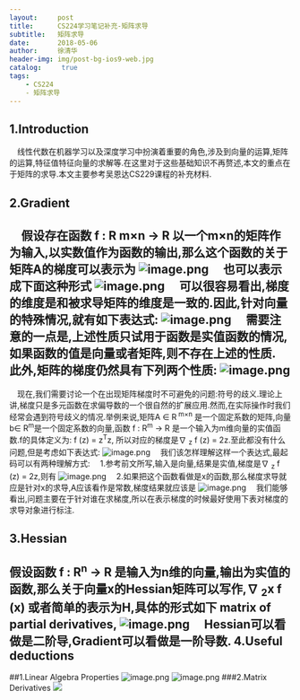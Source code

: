 ```yaml
---
layout:     post
title:      CS224学习笔记补充-矩阵求导
subtitle:   矩阵求导
date:       2018-05-06
author:     徐清华
header-img: img/post-bg-ios9-web.jpg
catalog: 	 true
tags:
    - CS224
    - 矩阵求导
---
```

1.Introduction
--

&emsp;线性代数在机器学习以及深度学习中扮演着重要的角色,涉及到向量的运算,矩阵的运算,特征值特征向量的求解等.在这里对于这些基础知识不再赘述,本文的重点在于矩阵的求导.本文主要参考吴恩达CS229课程的补充材料.

2.Gradient
--

&emsp;假设存在函数 f : R m×n → R 以一个m×n的矩阵作为输入,以**实数值**作为函数的输出,那么这个函数的关于矩阵A的梯度可以表示为
![image.png](https://upload-images.jianshu.io/upload_images/12011882-8d2343f5b8e4168a.png?imageMogr2/auto-orient/strip%7CimageView2/2/w/1240)
&emsp;也可以表示成下面这种形式
![image.png](https://upload-images.jianshu.io/upload_images/12011882-bc46f37808740773.png?imageMogr2/auto-orient/strip%7CimageView2/2/w/1240)
&emsp;可以很容易看出,梯度的维度是和被求导矩阵的维度是一致的.因此,针对向量的特殊情况,就有如下表达式:
![image.png](https://upload-images.jianshu.io/upload_images/12011882-c589da0da797581d.png?imageMogr2/auto-orient/strip%7CimageView2/2/w/1240)
&emsp;需要注意的一点是,上述性质只试用于函数是**实值函数**的情况,如果函数的值是向量或者矩阵,则不存在上述的性质.
&emsp;此外,矩阵的梯度仍然具有下列两个性质:
![image.png](https://upload-images.jianshu.io/upload_images/12011882-3c2c4c87ff432d59.png?imageMogr2/auto-orient/strip%7CimageView2/2/w/1240)
------------
&emsp;现在,我们需要讨论一个在出现矩阵梯度时不可避免的问题:符号的歧义.理论上讲,梯度只是多元函数在求偏导数的一个很自然的扩展应用.然而,在实际操作时我们经常会遇到符号歧义的情况.举例来说,矩阵A ∈ R<sup> m×n</sup> 是一个固定系数的矩阵,向量b∈ R<sup>m</sup>是一个固定系数的向量,函数 f : R<sup>m</sup> → R 是一个输入为m维向量的实值函数.f的具体定义为: f (z) = z<sup>T</sup>z, 所以对应的梯度是∇ <sub>z</sub> f (z) = 2z.至此都没有什么问题,但是考虑如下表达式:
![image.png](https://upload-images.jianshu.io/upload_images/12011882-1c5887e00d39ed39.png?imageMogr2/auto-orient/strip%7CimageView2/2/w/1240)
&emsp;我们该怎样理解这样一个表达式,最起码可以有两种理解方式:
&emsp;1.参考前文所写,输入是向量,结果是实值,梯度是∇ <sub>z</sub> f (z) = 2z,则有
![image.png](https://upload-images.jianshu.io/upload_images/12011882-7aca753389e2a171.png?imageMogr2/auto-orient/strip%7CimageView2/2/w/1240)
&emsp;2.如果把这个函数看做是x的函数,那么梯度求导就应是针对x的求导,A应该看作是常数,梯度结果就应该是
![image.png](https://upload-images.jianshu.io/upload_images/12011882-6064e98f15bb0f9a.png?imageMogr2/auto-orient/strip%7CimageView2/2/w/1240)
&emsp;我们能够看出,问题主要在于针对谁在求梯度,所以在表示梯度的时候最好使用下表对梯度的求导对象进行标注.

3.Hessian
--

假设函数 f : R<sup>n</sup> → R 是输入为n维的向量,输出为实值的函数,那么关于向量x的Hessian矩阵可以写作,∇ <sub>2</sub>x f (x) 或者简单的表示为H,具体的形式如下
matrix of partial derivatives,
![image.png](https://upload-images.jianshu.io/upload_images/12011882-33fb65f86e7e0471.png?imageMogr2/auto-orient/strip%7CimageView2/2/w/1240)
&emsp;Hessian可以看做是二阶导,Gradient可以看做是一阶导数.
4.Useful deductions
--
##1.Linear Algebra Properties
![image.png](https://upload-images.jianshu.io/upload_images/12011882-680ee8c642d692e1.png?imageMogr2/auto-orient/strip%7CimageView2/2/w/1240)
![image.png](https://upload-images.jianshu.io/upload_images/12011882-83e5e994ffe73e9d.png?imageMogr2/auto-orient/strip%7CimageView2/2/w/1240)
###2.Matrix Derivatives
![](https://upload-images.jianshu.io/upload_images/12011882-9a314f61a476effc.png?imageMogr2/auto-orient/strip%7CimageView2/2/w/1240)


